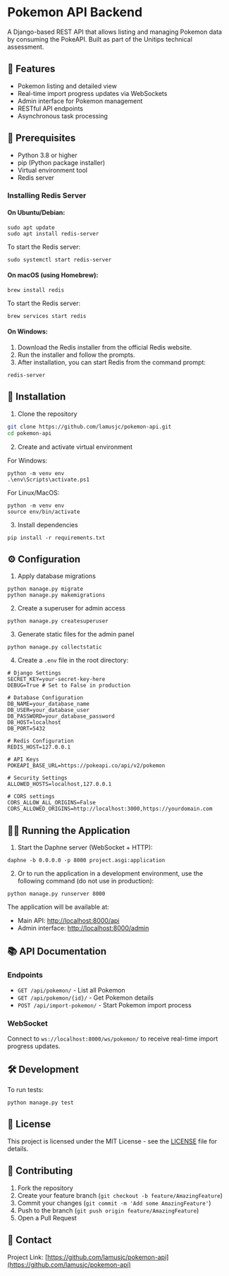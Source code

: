 # Pokemon API Backend

A Django-based REST API that allows listing and managing Pokemon data by consuming the PokeAPI. Built as part of the Unitips technical assessment.

## 🌟 Features

- Pokemon listing and detailed view
- Real-time import progress updates via WebSockets
- Admin interface for Pokemon management
- RESTful API endpoints
- Asynchronous task processing

## 🔧 Prerequisites

- Python 3.8 or higher
- pip (Python package installer)
- Virtual environment tool
- Redis server

### Installing Redis Server

#### On Ubuntu/Debian:

```shellscript
sudo apt update
sudo apt install redis-server
```

To start the Redis server:

```shellscript
sudo systemctl start redis-server
```

#### On macOS (using Homebrew):

```shellscript
brew install redis
```

To start the Redis server:

```shellscript
brew services start redis
```

#### On Windows:

1. Download the Redis installer from the official Redis website.
2. Run the installer and follow the prompts.
3. After installation, you can start Redis from the command prompt:

```shellscript
redis-server
```

## 🚀 Installation

1. Clone the repository

````bash
git clone https://github.com/lamusjc/pokemon-api.git
cd pokemon-api
````

2. Create and activate virtual environment

For Windows:

```shellscript
python -m venv env
.\env\Scripts\activate.ps1
````

For Linux/MacOS:

```shellscript
python -m venv env
source env/bin/activate
```

3. Install dependencies

```shellscript
pip install -r requirements.txt
```

## ⚙️ Configuration

1. Apply database migrations

```shellscript
python manage.py migrate
python manage.py makemigrations
```

2. Create a superuser for admin access

```shellscript
python manage.py createsuperuser
```

3. Generate static files for the admin panel


```shellscript
python manage.py collectstatic
```

4. Create a `.env` file in the root directory:

```env
# Django Settings
SECRET_KEY=your-secret-key-here
DEBUG=True # Set to False in production

# Database Configuration
DB_NAME=your_database_name
DB_USER=your_database_user
DB_PASSWORD=your_database_password
DB_HOST=localhost
DB_PORT=5432

# Redis Configuration
REDIS_HOST=127.0.0.1

# API Keys
POKEAPI_BASE_URL=https://pokeapi.co/api/v2/pokemon

# Security Settings
ALLOWED_HOSTS=localhost,127.0.0.1

# CORS settings
CORS_ALLOW_ALL_ORIGINS=False
CORS_ALLOWED_ORIGINS=http://localhost:3000,https://yourdomain.com
```

## 🏃‍♂️ Running the Application

1. Start the Daphne server (WebSocket + HTTP):

```shellscript
daphne -b 0.0.0.0 -p 8000 project.asgi:application
```

2. Or to run the application in a development environment, use the following command (do not use in production):

```shellscript
python manage.py runserver 8000
```

The application will be available at:

- Main API: [http://localhost:8000/api](http://localhost:8000)
- Admin interface: [http://localhost:8000/admin](http://localhost:8000/admin)

## 📚 API Documentation

### Endpoints

- `GET /api/pokemon/` - List all Pokemon
- `GET /api/pokemon/{id}/` - Get Pokemon details
- `POST /api/import-pokemon/` - Start Pokemon import process

### WebSocket

Connect to `ws://localhost:8000/ws/pokemon/` to receive real-time import progress updates.

## 🛠️ Development

To run tests:

```shellscript
python manage.py test
```

## 📝 License

This project is licensed under the MIT License - see the [LICENSE](LICENSE) file for details.

## 👥 Contributing

1. Fork the repository
2. Create your feature branch (`git checkout -b feature/AmazingFeature`)
3. Commit your changes (`git commit -m 'Add some AmazingFeature'`)
4. Push to the branch (`git push origin feature/AmazingFeature`)
5. Open a Pull Request

## 📧 Contact

Project Link: [https://github.com/lamusjc/pokemon-api](https://github.com/lamusjc/pokemon-api)